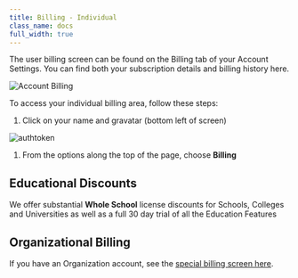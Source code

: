 ```yaml
---
title: Billing - Individual
class_name: docs
full_width: true
---
```


The user billing screen can be found on the Billing tab of your Account Settings. You can find both your subscription details and billing history here.

<img alt="Account Billing" src="/img/docs/account_billing.png" class="simple"/>

To access your individual billing area, follow these steps:

1. Click on your name and gravatar (bottom left of screen)
<img alt="authtoken" src="/img/docs/what_students_do/forgotpassword/profilepic.png" class="simple"/>

1. From the options along the top of the page, choose **Billing**


## Educational Discounts
We offer substantial **Whole School** license discounts for Schools, Colleges and Universities as well as a full 30 day trial of all the Education Features

## Organizational Billing
If you have an Organization account, see the [special billing screen here](/docs/dashboard/account/billing/).